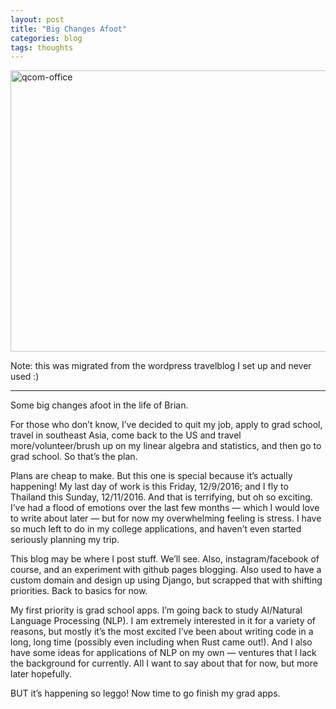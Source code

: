 ```yaml
---
layout: post
title: "Big Changes Afoot"
categories: blog
tags: thoughts
---
```

<a data-flickr-embed="true"  href="https://www.flickr.com/photos/149630921@N02/24595111147/in/album-72157662233418787/" title="qcom-office"><img src="https://farm5.staticflickr.com/4732/24595111147_1bc77a1493_c.jpg" width="800" height="450" alt="qcom-office"></a><script async src="//embedr.flickr.com/assets/client-code.js" charset="utf-8"></script>

Note: this was migrated from the wordpress travelblog I set up and never used :)

-----


Some big changes afoot in the life of Brian.

For those who don’t know, I’ve decided to quit my job, apply to grad school, travel in southeast Asia, come back to the US and travel more/volunteer/brush up on my linear algebra and statistics, and then go to grad school. So that’s the plan.

Plans are cheap to make. But this one is special because it’s actually happening! My last day of work is this Friday, 12/9/2016; and I fly to Thailand this Sunday, 12/11/2016. And that is terrifying, but oh so exciting. I’ve had a flood of emotions over the last few months — which I would love to write about later — but for now my overwhelming feeling is stress. I have so much left to do in my college applications, and haven’t even started seriously planning my trip.

This blog may be where I post stuff. We’ll see. Also, instagram/facebook of course, and an experiment with github pages blogging. Also used to have a custom domain and design up using Django, but scrapped that with shifting priorities. Back to basics for now.

My first priority is grad school apps. I’m going back to study AI/Natural Language Processing (NLP). I am extremely interested in it for a variety of reasons, but mostly it’s the most excited I’ve been about writing code in a long, long time (possibly even including when Rust came out!). And I also have some ideas for applications of NLP on my own — ventures that I lack the background for currently. All I want to say about that for now, but more later hopefully.

BUT it’s happening so leggo! Now time to go finish my grad apps.

